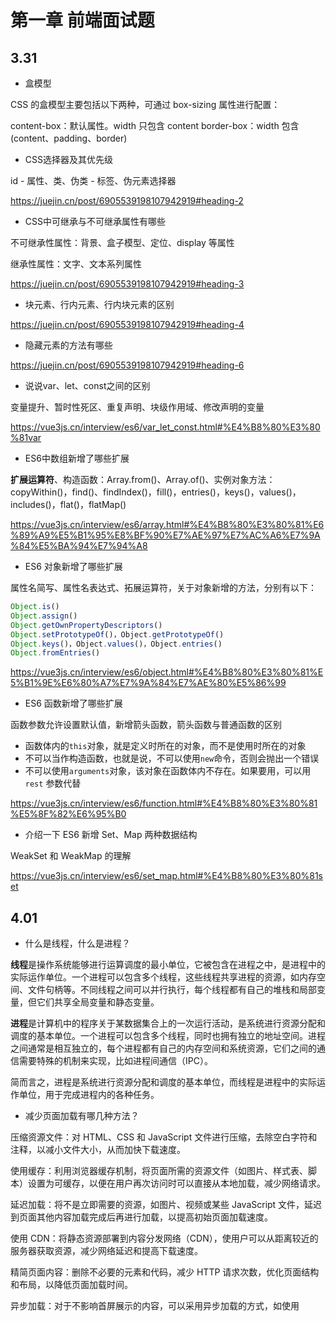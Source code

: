 # 第一章 前端面试题

## 3.31

- 盒模型

CSS 的盒模型主要包括以下两种，可通过 box-sizing 属性进行配置：

content-box：默认属性。width 只包含 content
border-box：width 包含 (content、padding、border)



- CSS选择器及其优先级

id - 属性、类、伪类 - 标签、伪元素选择器

https://juejin.cn/post/6905539198107942919#heading-2



- CSS中可继承与不可继承属性有哪些

不可继承性属性：背景、盒子模型、定位、display 等属性

继承性属性：文字、文本系列属性

https://juejin.cn/post/6905539198107942919#heading-3



- 块元素、行内元素、行内块元素的区别

https://juejin.cn/post/6905539198107942919#heading-4



- 隐藏元素的方法有哪些

https://juejin.cn/post/6905539198107942919#heading-6



- 说说var、let、const之间的区别

变量提升、暂时性死区、重复声明、块级作用域、修改声明的变量

https://vue3js.cn/interview/es6/var_let_const.html#%E4%B8%80%E3%80%81var



- ES6中数组新增了哪些扩展

**扩展运算符**、构造函数：Array.from()、Array.of()、实例对象方法：copyWithin()，find()、findIndex()，fill()，entries()，keys()，values()，includes()，flat()，flatMap()

https://vue3js.cn/interview/es6/array.html#%E4%B8%80%E3%80%81%E6%89%A9%E5%B1%95%E8%BF%90%E7%AE%97%E7%AC%A6%E7%9A%84%E5%BA%94%E7%94%A8



- ES6 对象新增了哪些扩展

属性名简写、属性名表达式、拓展运算符，关于对象新增的方法，分别有以下：
```js
Object.is()
Object.assign()
Object.getOwnPropertyDescriptors()
Object.setPrototypeOf()，Object.getPrototypeOf()
Object.keys()，Object.values()，Object.entries()
Object.fromEntries()
```
https://vue3js.cn/interview/es6/object.html#%E4%B8%80%E3%80%81%E5%B1%9E%E6%80%A7%E7%9A%84%E7%AE%80%E5%86%99



- ES6 函数新增了哪些扩展

函数参数允许设置默认值，新增箭头函数，箭头函数与普通函数的区别

- 函数体内的`this`对象，就是定义时所在的对象，而不是使用时所在的对象
- 不可以当作构造函数，也就是说，不可以使用`new`命令，否则会抛出一个错误
- 不可以使用`arguments`对象，该对象在函数体内不存在。如果要用，可以用 `rest` 参数代替

https://vue3js.cn/interview/es6/function.html#%E4%B8%80%E3%80%81%E5%8F%82%E6%95%B0



- 介绍一下 ES6 新增 Set、Map 两种数据结构

WeakSet 和 WeakMap 的理解

https://vue3js.cn/interview/es6/set_map.html#%E4%B8%80%E3%80%81set



## 4.01

- 什么是线程，什么是进程？

**线程**是操作系统能够进行运算调度的最小单位，它被包含在进程之中，是进程中的实际运作单位。一个进程可以包含多个线程，这些线程共享进程的资源，如内存空间、文件句柄等。不同线程之间可以并行执行，每个线程都有自己的堆栈和局部变量，但它们共享全局变量和静态变量。

**进程**是计算机中的程序关于某数据集合上的一次运行活动，是系统进行资源分配和调度的基本单位。一个进程可以包含多个线程，同时也拥有独立的地址空间。进程之间通常是相互独立的，每个进程都有自己的内存空间和系统资源，它们之间的通信需要特殊的机制来实现，比如进程间通信（IPC）。

简而言之，进程是系统进行资源分配和调度的基本单位，而线程是进程中的实际运作单位，用于完成进程内的各种任务。



- 减少页面加载有哪几种方法？

压缩资源文件：对 HTML、CSS 和 JavaScript 文件进行压缩，去除空白字符和注释，以减小文件大小，从而加快下载速度。

使用缓存：利用浏览器缓存机制，将页面所需的资源文件（如图片、样式表、脚本）设置为可缓存，以便在用户再次访问时可以直接从本地加载，减少网络请求。

延迟加载：将不是立即需要的资源，如图片、视频或某些 JavaScript 文件，延迟到页面其他内容加载完成后再进行加载，以提高初始页面加载速度。

使用 CDN：将静态资源部署到内容分发网络（CDN），使用户可以从距离较近的服务器获取资源，减少网络延迟和提高下载速度。

精简页面内容：删除不必要的元素和代码，减少 HTTP 请求次数，优化页面结构和布局，以降低页面加载时间。

异步加载：对于不影响首屏展示的内容，可以采用异步加载的方式，如使用<script>标签的async和defer属性，使页面在下载 JavaScript 文件时能够同时加载其他内容。



- Promis 的应用

https://vue3js.cn/interview/es6/promise.html#%E4%B8%80%E3%80%81%E4%BB%8B%E7%BB%8D



- 原型与原型链

```js
function Cat() {}
const cat = new Cat()

// 原型链
cat.__proto__ = Cat.ProtoType
Cat.ProtoType.__proto__ = Object.Prototype
Object.Prototype = null
```

ProtoType 称为构造函数的原型，当要获取一个对象的属性和方法时，就可以通过原型链层层追溯

https://juejin.cn/post/6844903989088092174



- 浅拷贝和深拷贝的什么，利用循环递归的方式手写深拷贝

https://vue3js.cn/interview/JavaScript/copy.html#%E4%B8%80%E3%80%81%E6%95%B0%E6%8D%AE%E7%B1%BB%E5%9E%8B%E5%AD%98%E5%82%A8



- 什么是闭包

例如计数器、延迟调用、回调等闭包的应用，其核心思想还是创建私有变量和延长变量的生命周期

https://vue3js.cn/interview/JavaScript/closure.html#%E4%B8%80%E3%80%81%E6%98%AF%E4%BB%80%E4%B9%88



- 谈谈对 this 对象的理解

https://vue3js.cn/interview/JavaScript/this.html#%E4%B8%80%E3%80%81%E5%AE%9A%E4%B9%89



- 说说 JavaScript 中的事件模型

https://vue3js.cn/interview/JavaScript/event_Model.html




- typeof 与 instanceof 区别

https://vue3js.cn/interview/JavaScript/typeof_instanceof.html#%E4%B8%80%E3%80%81typeof



- 说说你对事件循环的理解

同步任务、异步任务，宏任务、微任务

https://vue3js.cn/interview/JavaScript/event_loop.html




- react 与 vue 数组中 key 的作用是什么

diff算法需要比对虚拟dom的修改，然后异步的渲染到页面中，当出现大量相同的标签时，vnode会首先判断key和标签名是否一致，如果一致再去判断子节点一致，使用key可以帮助diff算法提升判断的速度，在页面重新渲染时更快消耗更少

https://q.shanyue.tech/fe/react/72



- 什么是 virtual DOM

打开了函数式 UI 编程的大门，dom 把渲染过程抽象化了，从而使得组件的抽象能力也得到提升，并且可以适配 DOM 以外的渲染目标。Virtual DOM 在牺牲(牺牲很关键)部分性能的前提下，增加了可维护性

https://q.shanyue.tech/fe/react/70



- React hooks 的优点有哪些

点击链接查看和 Kimi 智能助手的对话 https://kimi.moonshot.cn/share/co7a4l9hd0n1ufg6hfcg



- 有哪些常见的 React Hooks？

https://vue3js.cn/interview/React/React%20Hooks.html



- zustand 的优点

https://kimi.moonshot.cn/share/co5aruhhmfr8ji71aqvg





## 4.02

从今天开始主要针对这篇专栏进行八股文的背诵：https://juejin.cn/column/7243016090816905275

- Computed 和 Watch 的区别
- 常见的事件修饰符及其作用
- v-if 和 v-show 的区别
- data 为什么是一个函数而不是对象
- 谈谈MVVM架构
- 使用 Object.defineProperty() 来进行数据劫持有什么缺点？
- 双向数据绑定的原理
- 说一下Vue的生命周期
- 说说 Vue Router 的 hash模式
- Reac生命周期是怎样的?
- 虚拟DOM实现原理?
- setState到底是异步还是同步?
- React如何进行组件/逻辑复用?
- redux的工作流程?
- Vuex 是什么？核心流程？



## 4.03
从今天继续针对这篇专栏进行八股文的背诵：https://juejin.cn/column/7243016090816905275

- Vue3.0有什么更新
- defineProperty和proxy的区别
- Diff 算法
- Vue 为什么要设置 key？
- 为什么不建议用index作为key?
- React 合成事件是什么？
- 用过哪些 React Hook
- React Hooks 原理？



JS 基础这一块面试题也得加强：https://juejin.cn/post/7244335987575521336#heading-0

- 为什么0.1+0.2 ! == 0.3，精度丢失问题
- typeof null 输出 object 的原因分析
- 箭头函数的 this 指向情况：https://juejin.cn/post/7310415386405765159
- JS 的 new 操作符做了哪些事情
- 垃圾回收机制
- 哪些情况会导致内存泄漏



## 4.04

- React中组件之间如何通信？

https://vue3js.cn/interview/React/communication.html



- 说说对React中类组件和函数组件的理解？有什么区别？

https://vue3js.cn/interview/React/class_function%20component.html



- 说说对高阶组件的理解？应用场景?

把通用的逻辑放在高阶组件中，对组件实现一致的处理，从而实现代码的复用

所以，高阶组件的主要功能是封装并分离组件的通用逻辑，让通用逻辑在组件间更好地被复用

https://vue3js.cn/interview/React/High%20order%20components.html




- 说说你是如何提高组件的渲染效率的？

父组件渲染导致子组件渲染，子组件并没有发生任何改变，这时候就可以从避免无谓的渲染

https://vue3js.cn/interview/React/improve_render.html



- Vue组件之间的通信方式都有哪些？

https://vue3js.cn/interview/vue/communication.html



- Vue3.0 所采用的 Composition Api 与 Vue2.x 使用的 Options Api 有什么不同？

https://vue3js.cn/interview/vue3/composition.html



- **双向数据绑定是什么，如何简单的手动实现？（难点）**

先讲一遍 MVVM 架构，再讲一下 Vue 是如何实现双向数据绑定的，手写双向数据绑定的原理

https://vue3js.cn/interview/vue/bind.html



- **什么是 Diff 算法（难点）**

https://juejin.cn/post/7250012486992511033#heading-25



- Javascript 本地存储的方式有哪些？区别及应用场景？

https://vue3js.cn/interview/JavaScript/cache.html



- 说说 Javascript 数字精度丢失的问题，如何解决？

计算机存储双精度浮点数需要先把十进制数转换为二进制的科学记数法的形式，**因为存储时有位数限制（64位），并且某些十进制的浮点数在转换为二进制数时会出现无限循环，会造成二进制的舍入操作(0舍1入)，当再转换为十进制时就造成了计算误差**

https://vue3js.cn/interview/JavaScript/loss_accuracy.html



- 如何判断一个元素是否在可视区域中？

https://vue3js.cn/interview/JavaScript/visible.html



- 什么是 CSRF 攻击？

https://juejin.cn/post/7256702654578409532#heading-0



- **进程与线程的概念**

https://juejin.cn/post/7256702654578409532#heading-2



- **对浏览器的缓存机制的理解？强缓存和协商缓存？**

https://juejin.cn/post/7256702654578409532#heading-3



- 浏览器的渲染过程

https://vue3js.cn/interview/http/after_url.html#%E9%A1%B5%E9%9D%A2%E6%B8%B2%E6%9F%93



# 第二章 项目难点

## 小智问卷

- 介绍项目

首先进入全部问卷，展示我的列表卡片渲染，讲解一下这里展示了当前用户所有的问卷信息列表，展示卡片的所有按钮，列表实现了响应式排列、顶部可通过过滤条件获取问卷列表。展示星标问卷、回收站等页面。

讲解项目中封装了全局弹窗组件，点击个人中心进行展示。然后退出登录，展示用户登录页和注册页，讲解发送验证码的使用，前端封装了滑动验证的模态框，后端实现了阿里云手机发送验证码业务。

之后页面展示问卷编辑器，选中画布上的问卷组件即可修改组件的信息。展示左侧添加可复用的问卷组件。展示拖拽排序，展示上方编辑器工具栏。点击发布问卷，展示问卷统计页面和图表信息。

点击投放问卷进入答卷表单页面，回答一个表单后提交即可，演示到此结束。



- 为什么想做这样一个项目

毕业设计、接触过问卷系统的使用、开发一套实用性网站系统、用到自己学过的技术栈、全栈开发、巩固编程能力

点击链接查看和 Kimi 智能助手的对话 https://kimi.moonshot.cn/share/co6kvhhkqq4ojc0mpg90



- 问卷编辑器开发

首先第一个难点就是问卷编辑器的开发，不仅要配置问卷组件数据结构，使其能够灵活扩展和复用。另外还要便于大量问卷数据进行存储。图层、画布、属性表单，三者的数据如何联动？

1. `src/components/QuestionGenerator/QuestionCheckbox/components/Component.tsx` 组件负责画布展示
2. `src/components/QuestionGenerator/QuestionCheckbox/components/PropComponent.tsx` 组件负责提供属性表单
3. `src/views/EditQuestion/index.tsx` 页面组件只需根据问卷生成器提供的问卷配置进行规范的渲染即可
4. 然后前端只需维护好的问卷组件列表 `questionComInfoList`，调用保存接口时返回给后端存储即可



- 答卷表单的开发

首先是基于 Antd 的 From 进行了二次封装，使得无需编写冗余的 tsx 代码只需要一份简单的配置对象即可一键式生成一份表单。然后再在答卷生成页面 `src/views/AnswerForm/components/FormWrapper.tsx` 中编写了一个函数进行问卷组件类型到表单组件类型的映射，从而利用 `questionComInfoList` 一键式生成答卷表单



## Vue3 项目

Vue3 项目由于电脑本地没有拉取代码，无法本地调试，具体代码设计可以查看 Github 上的项目，里面也有记录这个项目的开发笔记，Vue3 项目和小程序项目都是去年上半年写的，这边可能不太好做演示。这两个技术栈我这边入职前肯定会复习复习，再写个小项目练练手。



## 公司项目

关于公司项目能学到的经验就是：

1. 首次接触到企业级别的大型项目，从搭建开发环境到项目运行起来踩了一点坑但也学到的经验。

2. 公司是进行多人开发的，于是针对 Git 的掌握程度也得到了提高，熟悉了常用的分支操作、合并操作、处理冲突还有发版提交
3. 学习了丰富的组件封装思想，像复杂的页面级通用表格组件还有根据后端返回的档案数据动态生成页面级查询组件
4. 学到了与后端进行接口联调的经验，更深入的了解了从反向代理到接口响应的流程
5. 参与了产品需求迭代的周期性开发，有了和产品、测试修复缺陷的沟通经验



# 第三章 非技术面

- 自我介绍

个人信息、前端接触时间、技术栈、实习经历、项目经历、笔记、未来规划

您好，我叫陈智毅，来自江西新余，本科就读的是东华理工大学通信工程专业24届应届生。我这边的话接触前端有两年的时间了。当前主要技术栈是 React 开发，有过 6 个月中厂实习经历，实习的主要任务是针对一套SaaS系统进行一些需求迭代的工作。项目经历的话 React、Vue、小程序和服务端都有开发过。平常喜欢逛一些技术社区丰富自己的技术，另外还喜欢做一些笔记记录自己的工作总结和学习心得。关于前端未来规划的话想多接触一下移动端的方向，包括跨平台框架和安卓原生开发，另外今年也学了 SpringBoot 框架开发了一套服务端系统，因此未来也考虑往全栈方向发展。我的自我介绍结束了，谢谢。



- 为什么选择前端这条路

兴趣、做个人项目、人才需求、前端社区

首先肯定对前端更有兴趣一点，然后个人也比较喜欢敲代码，写自己喜欢的项目。然后就是我觉得前端这个行业有人才需求，也很有前景，意味着就有更多的就业机会和发展空间。最后就是在互联网上前端的社区和资源特别丰富，可以从中学习、分享经验，获得支持和帮助。 



- 平时是如何学习前端的

自学能力、官网文档、技术博客、项目练手

对于编程这一块，我自学能力还可以，一般接触一项技术栈首先是去它的官网浏览一遍，然后会去参考一些博客和教程。最后就是直接通过项目实践，并且会同步记录学习笔记以此加深影响。另外还会去逛一些前端开源社区和开发者社区交流开发经验



- 更倾向于什么样的办公环境



# 第四章 算法与手写

## 4.04

今天的手写题主要参考：https://juejin.cn/post/7023906112843808804#heading-0

- 手写 new 操作符

- 手写科里化函数
- 使用setTimeout构建setInterval
- 手写instanceof
- 实现一个LRU缓存函数，可获取数据和写入数据，如果数据量超出时则删除最久未使用的数据值

